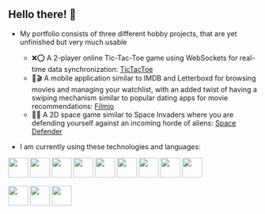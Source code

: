 ## Hello there! 👋

- My portfolio consists of three different hobby projects, that are yet unfinished but very much usable
  - ❌⭕ A 2-player online Tic-Tac-Toe game using WebSockets for real-time data synchronization: [TicTacToe](https://github.com/ehirvi/tictactoe-web)
  - 🎥🎬 A mobile application similar to IMDB and Letterboxd for browsing movies and managing your watchlist, with an added twist of having a swiping mechanism similar to popular dating apps for movie recommendations: [Filmio](https://github.com/ehirvi/filmio)
  - 👾🚀 A 2D space game similar to Space Invaders where you are defending yourself against an incoming horde of aliens: [Space Defender](https://github.com/ehirvi/space_defender)

- I am currently using these technologies and languages:

<img height=40 src="https://img.shields.io/badge/react-%2320232a.svg?style=for-the-badge&logo=react&logoColor=%2361DAFB" /> <img height=40 src="https://img.shields.io/badge/react_native-%2320232a.svg?style=for-the-badge&logo=react&logoColor=%2361DAFB" /> <img height=40 src="https://img.shields.io/badge/redux-%23593d88.svg?style=for-the-badge&logo=redux&logoColor=white" /> <img height=40 src="https://img.shields.io/badge/node.js-6DA55F?style=for-the-badge&logo=node.js&logoColor=white" />  <img height=40 src="https://img.shields.io/badge/express.js-%23404d59.svg?style=for-the-badge&logo=express&logoColor=%2361DAFB" />  <img height=40 src="https://img.shields.io/badge/-GraphQL-E10098?style=for-the-badge&logo=graphql&logoColor=white" />  <img height=40 src="https://img.shields.io/badge/postgres-%23316192.svg?style=for-the-badge&logo=postgresql&logoColor=white" />  <img height=40 src="https://img.shields.io/badge/MongoDB-%234ea94b.svg?style=for-the-badge&logo=mongodb&logoColor=white" /> <img height=40 src="https://img.shields.io/badge/docker-%230db7ed.svg?style=for-the-badge&logo=docker&logoColor=white" />

<img height=40 src="https://img.shields.io/badge/typescript-%23007ACC.svg?style=for-the-badge&logo=typescript&logoColor=white" /> <img height=40 src="https://img.shields.io/badge/javascript-%23323330.svg?style=for-the-badge&logo=javascript&logoColor=%23F7DF1E" /> <img height=40 src="https://img.shields.io/badge/python-3670A0?style=for-the-badge&logo=python&logoColor=ffdd54" />


<!--
**ehirvi/ehirvi** is a ✨ _special_ ✨ repository because its `README.md` (this file) appears on your GitHub profile.

Here are some ideas to get you started:

- 🔭 I’m currently working on ...
- 🌱 I’m currently learning ...
- 👯 I’m looking to collaborate on ...
- 🤔 I’m looking for help with ...
- 💬 Ask me about ...
- 📫 How to reach me: ...
- 😄 Pronouns: ...
- ⚡ Fun fact: ...
-->
